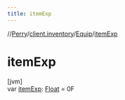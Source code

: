 ```yaml
---
title: itemExp
---
```

//[Perry](../../../index.html)/[client.inventory](../index.html)/[Equip](index.html)/[itemExp](item-exp.html)



# itemExp



[jvm]\
var [itemExp](item-exp.html): [Float](https://kotlinlang.org/api/latest/jvm/stdlib/kotlin/-float/index.html) = 0F




